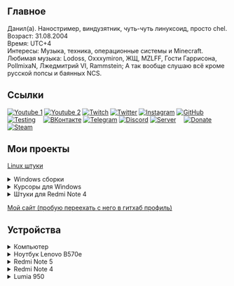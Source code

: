 ## Главное
Данил(а). Наностример, виндузятник, чуть-чуть линуксоид, просто chel.  
Возраст: 31.08.2004  
Время: UTC+4  
Интересы: Музыка, техника, операционные системы и Minecraft.  
Любимая музыка: Lodoss, Oxxxymiron, ЖЩ, MZLFF, Гости Гаррисона, PollmixaN, Лжедмитрий VI, Rammstein; А так вообще слушаю всё кроме русской попсы и баянных NCS.

## Ссылки
[![Youtube 1](https://img.shields.io/badge/Youtube%201-F61C0D?style=plastic&link=https://www.youtube.com/@dsys1100)](https://www.youtube.com/@dsys1100)
[![Youtube 2](https://img.shields.io/badge/Youtube%202-F61C0D?style=plastic&link=https://www.youtube.com/@dsys1100_testing)](https://www.youtube.com/@dsys1100_testing)
[![Twitch](https://img.shields.io/badge/Twitch-6441A4?style=plastic&link=https://www.twitch.tv/dsys1100)](https://www.twitch.tv/dsys1100)
[![Twitter](https://img.shields.io/badge/Twitter-1D9BF0?style=plastic&link=https://twitter.com/dsys1100)](https://twitter.com/dsys1100)
[![Instagram](https://img.shields.io/badge/Instagram-FBBB65?style=plastic&link=https://instagram.com/username_dsys1100)](https://instagram.com/username_dsys1100)
[![GitHub](https://img.shields.io/badge/GitHub-black?style=plastic&link=https://github.com/dsys1100)](https://github.com/dsys1100)
[![Testing](https://img.shields.io/badge/Testing-black?style=plastic&link=https://github.com/dsys1100testing)](https://github.com/dsys1100testing) 
[![ВКонтакте](https://img.shields.io/badge/%D0%92%D0%9A%D0%BE%D0%BD%D1%82%D0%B0%D0%BA%D1%82%D0%B5-0077FF?style=plastic&link=https://vk.com/dsys1100)](https://vk.com/dsys1100)
[![Telegram](https://img.shields.io/badge/Telegram-2399D6?style=plastic&link=https://t.me/dsys1100)](https://t.me/dsys1100)
[![Discord](https://img.shields.io/badge/Discord-5865F2?style=plastic&link=https://discord.com/users/690945624740462613)](https://discord.com/users/690945624740462613)
[![Server](https://img.shields.io/badge/Server-5865F2?style=plastic&link=https://discord.gg/DbFpfdvEcG)](https://discord.gg/DbFpfdvEcG) 
[![Donate](https://img.shields.io/badge/Donate-F58D07?style=plastic&link=https://donationalerts.com/r/dsys1100)](https://donationalerts.com/r/dsys1100)
[![Steam](https://img.shields.io/badge/Steam-0E1C31?style=plastic&link=https://steamcommunity.com/id/dsys1100/)](https://steamcommunity.com/id/dsys1100/)

## Мои проекты
[Linux штуки](https://github.com/dsys1100/stuff)

<details><summary>Windows сборки</summary>
  
   [Minimal PE10 x64 19041.572](https://mega.nz/folder/IGA1xAaJ#A9TXDs919Dc-7YH3EbH-gA)  
   [W11 Pro 22H2 22621.1344 Lite](https://mega.nz/folder/0LAWEBaB#a51NzSRH38tE1bp0mrOo4g)  
   [W11 Pro RTM 22k1641 Lite](https://mega.nz/folder/VW5CHSxZ#nR3W960r1Xe2MXPdK7Z1Ag)  
   [W10 x64 LTSC 19044.1288 Lite](https://mega.nz/folder/YCZw1JSa#5Ym3TphFSz1qtHfNTqrsPQ)  
   [W8.1 x64 EmbIndPro Lite](https://mega.nz/folder/tDgmwB7T#m1sUrcKpOvaxwwEbeDHAaw)  
   Старые  
   [W11 Pro 21996 Lite (EN ONLY)](https://mega.nz/folder/ULZRXbQY#Vq_OIUUUBbruX4xJePqLoA)  
   [W10 x64 LTSB Micro (My)](https://mega.nz/folder/Mf4TQKjD#AGJ0uY1WPxipcU3NWhzWIg)  
   [W10 x64 LTSB Micro (Flibustier&My)](https://mega.nz/folder/ce4jTTAC#NfnpuEXMRLSBJsY4V-mc8w)  
   [W8.0 x64 Pro 9200 MD](https://mega.nz/folder/lX5XXTBI#jgTIU1yXsoC_jN81Xkr3xg)  
   [W8.0 x64 Pro 8400 MD](https://mega.nz/folder/lPI0wLZB#Kr7BUvzQ6_F8PZYr_JYCtg)  
</details>

<details><summary>Курсоры для Windows</summary>

   [Инверсивный курсор - точка с прозрачным центром](https://mega.nz/folder/4Wo2AYwa#s06QNNjdczf9ZUFNhotMFw)
</details>

<details><summary>Штуки для Redmi Note 4</summary>

   [Баг в шторке (иконки дока снизу)](https://disk.yandex.ru/i/vqVfpyv3qu4XjQ)  
   [Список без бага, Android 12](https://4pda.to/forum/index.php?act=findpost&pid=115649997&anchor=Spoil-115649997-2)  
   [Мой репак MIUI12.5_A10_el13_port](https://mega.nz/folder/AWADDDBR#bB8kRleWTGq_TPiZR2tjXw)
</details>

[Мой сайт (пробую переехать с него в гитхаб профиль)](https://dsys1100.github.io/index.html)

## Устройства
<details><summary>Компьютер</summary>

   AeroCool ECO-450W  
   Gigabyte H410M H V3  
   Intel Core i3-10100F BOX  
   MSI NVIDIA GeForce GTX 1050 Ti  
   KingSpec 16GB DDR4 3200 MHz  
   SSD KingSpec 256GB  
   HDD 2.5" WD 1TB  
   PowerCase Alisio Micro X4B  
</details>

<details><summary>Ноутбук Lenovo B570e</summary>

   Intel Core i3-2350M  
   Intel HD Graphics 3000  
   Nanya 4GB DDR3 1333MHz  
   Samsung 2GB DDR3L 1600MHz  
   SSD Apacer 256GB  
   HDD Seagate 320GB  
</details>

<details><summary>Redmi Note 5</summary>

   4/64,  
  Pixel Experience 12.1, my repack  
</details>

<details><summary>Redmi Note 4</summary>

   3/32, Snapdragon  
  PostmarketOS, KDE-Desktop  
  Pixel Experience 12.1, my repack  
  MIUI12.5a10_el13_dsys1100repack  
</details>

<details><summary>Lumia 950</summary>

   3/32  
  Win 10 Desktop, my repack  
</details>

